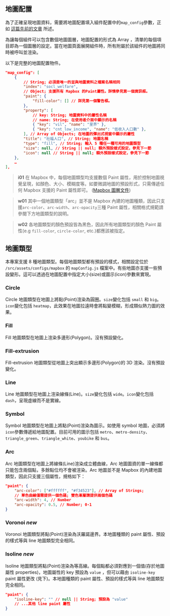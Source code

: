 ## 地圖配置

為了正確呈現地圖資料，需要將地圖配置填入組件配置中的`map_config`參數，正如 [這篇先前的文章](/front-end/introduction-to-components#component-configuration) 所述。

為讓每個組件可以包含數個地圖圖層，地圖配置的形式為 Array ，清單的每個項目即為一個圖層的設定。當在地圖頁面展開組件時，所有附屬於該組件的地圖將同時被呼叫並渲染。

以下是完整的地圖配置物件。

```json
"map_config": [
    {
        // String; 必須是唯一的並與地圖資料之檔案名稱相同
        "index": "socl_welfare",
        // Object; 支援所有 Mapbox 的Paint屬性。詳情參見第一個資訊框。
        "paint": {
            "fill-color": [] // 詳見第一個警告框。
        },
        "property": [
            // key: String; 地圖資料中的屬性名稱
            // name: String; 在使用者介面中顯示的名稱
            { "key": "vil", "name": "里界" },
            { "key": "cnt_low_income", "name": "低收入人口數" },
        ], // Array of Objects; 在地圖的彈出式視窗中顯示的屬性
        "title": "社福人口", // String; 地圖名稱
        "type": "fill", // String; 輸入 5 種任一種可用的地圖類型
        "size": null, // String || null; 額外預設樣式設定，參見下一節
        "icon": null // String || null; 額外預設樣式設定，參見下一節
    },
    …
],
```

> **i01**
> 在 Mapbox 中，每個地圖類型均支援數個 Paint 屬性，用於控制地圖視覺呈現，如顏色、大小、模糊度等。如要微調地圖的預設形式，只需傳遞任何 Mapbox 支援的 Paint 屬性即可。 ([Mapbox 圖層文件](https://docs.mapbox.com/mapbox-gl-js/style-spec/layers/))

> **w01**
> 其中一個地圖類型「arc」並不是 Mapbox 內建的地圖種類，因此只支援`arc-color`、`arc-width`、`arc-opacity`三種 Paint 屬性，相關格式規範請參閱下方地圖類型的說明。

> **w02**
> 各地圖類型的顏色預設皆為黑色，因此所有地圖類型的顏色 Paint 屬性(e.g `fill-color`, `circle-color`, etc.)都應該被指定。

## 地圖類型

本專案支援 8 種地圖類型。每個地圖類型都有預設的樣式，相關設定位於 `/src/assets/configs/mapbox` 的 `mapConfig.js` 檔案中。有些地圖亦支援一些預設變形。這可以透過在地圖配置中指定大小(size)或圖示(icon)參數來實現。

### Circle

Circle 地圖類型在地圖上將點(Point)渲染為圓圈。`size`變化包括 `small` 和 `big`。`icon`變化包括 `heatmap`，此效果在地圖拉遠時會將點變模糊，形成類似熱力圖的效果。

### Fill

Fill 地圖類型在地圖上渲染多邊形(Polygon)。沒有預設變化。

### Fill-extrusion

Fill-extrusion 地圖類型從地圖上突出顯示多邊形(Polygon)的 3D 渲染。沒有預設變化。

### Line

Line 地圖類型在地圖上渲染線條(Line)。`size`變化包括 `wide`。`icon`變化包括 `dash`，呈現虛線而不是實線。

### Symbol

Symbol 地圖類型在地圖上將點(Point)渲染為圖示。如使用 symbol 地圖，必須將`icon`參數傳遞給地圖配置。目前可用的圖示包括 `metro`、`metro-density`、`triangle_green`、`triangle_white`、`youbike` 和 `bus`。

### Arc

Arc 地圖類型在地圖上將線條(Line)渲染成立體曲線，Arc 地圖圖資的單一線條都只能包含兩個點，多餘點位均不會被渲染。Arc 地圖並不是 Mapbox 的內建地圖類型，因此只支援三個屬性，規格如下：

```json
"paint": {
	"arc-color": ["#ffffff", "#f34523"], // Array of Strings;
	// 單色曲線僅需提供一個色碼; 雙色漸層請提供兩個色碼
	"arc-width": 4, // Number
	"arc-opacity": 0.5, // Number; 0-1
}
```

### Voronoi **_new_**

Voronoi 地圖類型將點(Point)渲染為沃羅諾邊界。本地圖種類的 paint 屬性、預設的樣式等與 line 地圖類型完全相同。

### Isoline **_new_**

Isoline 地圖類型將點(Point)渲染為等高線。每個點都必須對應到一個值(存於地圖屬性 properties)，地圖屬性的 key 預設為 `value` ，但可以藉由 `isoline-key` paint 屬性更改 (見下)。本地圖種類的 paint 屬性、預設的樣式等與 line 地圖類型完全相同。

```json
"paint": {
	"isoline-key": "" // null || String; 預設為 "value"
	// ...其他 line paint 屬性
}
```
